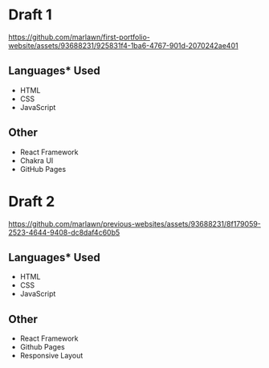 # Draft 1
https://github.com/marlawn/first-portfolio-website/assets/93688231/925831f4-1ba6-4767-901d-2070242ae401
## Languages* Used
- HTML
- CSS
- JavaScript
## Other
- React Framework
- Chakra UI
- GitHub Pages

# Draft 2
https://github.com/marlawn/previous-websites/assets/93688231/8f179059-2523-4644-9408-dc8daf4c60b5
## Languages* Used
- HTML
- CSS
- JavaScript
## Other
- React Framework
- Github Pages
- Responsive Layout
